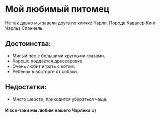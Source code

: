 # Мой любимый питомец

Не так давно мы завели друга по кличке Чарли.
 Порода Кавалер Кинг Чарльз Спаниель.
 

## Достоинства:

-  Милый пёс с большими круглыми глазами. 
-  Хорошо поддается дрессеровке.
-  Очень любит играть с котом. 
-  Ребенок в восторге от собаки.

## Недостатки:
- Много шерсти, приходится убираться чаще.

#### И все-таки мы любим нашего Чарлика =) 